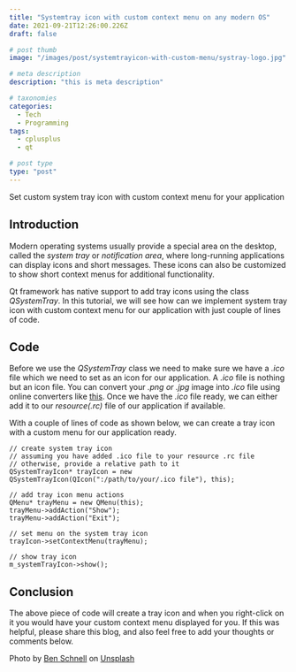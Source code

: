```yaml
---
title: "Systemtray icon with custom context menu on any modern OS"
date: 2021-09-21T12:26:00.226Z
draft: false

# post thumb
image: "/images/post/systemtrayicon-with-custom-menu/systray-logo.jpg"

# meta description
description: "this is meta description"

# taxonomies
categories:
  - Tech
  - Programming
tags:
  - cplusplus
  - qt

# post type
type: "post"
---
```


Set custom system tray icon with custom context menu for your application
<!--more-->

## Introduction

Modern operating systems usually provide a special area on the desktop, called the *system tray* or *notification area*, where long-running applications can display icons and short messages. These icons can also be customized to show short context menus for additional functionality.

Qt framework has native support to add tray icons using the class *QSystemTray*. In this tutorial, we will see how can we implement system tray icon with custom context menu for our application with just couple of lines of code.

## Code

Before we use the *QSystemTray* class we need to make sure we have a *.ico* file which we need to set as an icon for our application. A *.ico* file is nothing but an icon file. You can convert your *.png or .jpg* image into *.ico* file using online converters like [this](https://icoconvert.com/). Once we have the *.ico* file ready, we can either add it to our *resource(.rc)* file of our application if available.

With a couple of lines of code as shown below, we can create a tray icon with a custom menu for our application ready.

```
// create system tray icon
// assuming you have added .ico file to your resource .rc file
// otherwise, provide a relative path to it
QSystemTrayIcon* trayIcon = new QSystemTrayIcon(QIcon(":/path/to/your/.ico file"), this);

// add tray icon menu actions
QMenu* trayMenu = new QMenu(this);
trayMenu->addAction("Show");
trayMenu->addAction("Exit");

// set menu on the system tray icon
trayIcon->setContextMenu(trayMenu);

// show tray icon
m_systemTrayIcon->show();

```
## Conclusion

The above piece of code will create a tray icon and when you right-click on it you would have your custom context menu displayed for you. If this was helpful, please share this blog, and also feel free to add your thoughts or comments below.

Photo by <a href="https://unsplash.com/@ben1?utm_source=unsplash&utm_medium=referral&utm_content=creditCopyText">Ben Schnell</a> on <a href="https://unsplash.com/s/photos/tray?utm_source=unsplash&utm_medium=referral&utm_content=creditCopyText">Unsplash</a>
